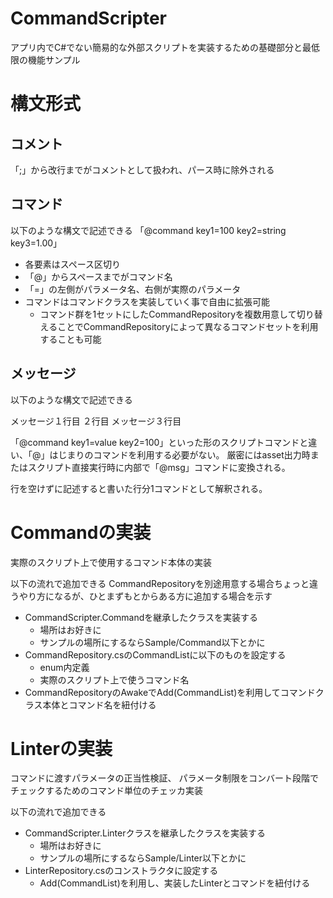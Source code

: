 # CommandScripter

アプリ内でC#でない簡易的な外部スクリプトを実装するための基礎部分と最低限の機能サンプル

# 構文形式

## コメント

「;」から改行までがコメントとして扱われ、パース時に除外される

## コマンド

以下のような構文で記述できる
「@command key1=100 key2=string key3=1.00」

* 各要素はスペース区切り
* 「@」からスペースまでがコマンド名
* 「=」の左側がパラメータ名、右側が実際のパラメータ
* コマンドはコマンドクラスを実装していく事で自由に拡張可能
    * コマンド群を1セットにしたCommandRepositoryを複数用意して切り替えることでCommandRepositoryによって異なるコマンドセットを利用することも可能

## メッセージ

以下のような構文で記述できる

メッセージ１行目
２行目
メッセージ３行目

「@command key1=value key2=100」といった形のスクリプトコマンドと違い、「@」はじまりのコマンドを利用する必要がない。
厳密にはasset出力時またはスクリプト直接実行時に内部で「@msg」コマンドに変換される。

行を空けずに記述すると書いた行分1コマンドとして解釈される。

# Commandの実装

実際のスクリプト上で使用するコマンド本体の実装

以下の流れで追加できる
CommandRepositoryを別途用意する場合ちょっと違うやり方になるが、ひとまずもとからある方に追加する場合を示す

* CommandScripter.Commandを継承したクラスを実装する
    * 場所はお好きに
    * サンプルの場所にするならSample/Command以下とかに
* CommandRepository.csのCommandListに以下のものを設定する
    * enum内定義
    * 実際のスクリプト上で使うコマンド名
* CommandRepositoryのAwakeでAdd<T>(CommandList)を利用してコマンドクラス本体とコマンド名を紐付ける

# Linterの実装

コマンドに渡すパラメータの正当性検証、
パラメータ制限をコンバート段階でチェックするためのコマンド単位のチェッカ実装

以下の流れで追加できる

* CommandScripter.Linterクラスを継承したクラスを実装する
    * 場所はお好きに
    * サンプルの場所にするならSample/Linter以下とかに
* LinterRepository.csのコンストラクタに設定する
    * Add<T>(CommandList)を利用し、実装したLinterとコマンドを紐付ける
